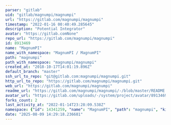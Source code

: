 ```yaml
---
parser: "gitlab"
uid: "gitlab/magnumpi/magnumpi"
url: "https://gitlab.com/magnumpi/magnumpi"
timestamp: "2022-01-16 00:40:49.285645"
description: "Potential Integrator"
avatar: "https://gitlab.comNone"
repo_url: "https://gitlab.com/magnumpi/magnumpi"
id: 8913469
name: "MagnumPI"
name_with_namespace: "MagnumPI / MagnumPI"
path: "magnumpi"
path_with_namespace: "magnumpi/magnumpi"
created_at: "2018-10-17T14:01:19.896Z"
default_branch: "master"
ssh_url_to_repo: "git@gitlab.com:magnumpi/magnumpi.git"
http_url_to_repo: "https://gitlab.com/magnumpi/magnumpi.git"
web_url: "https://gitlab.com/magnumpi/magnumpi"
readme_url: "https://gitlab.com/magnumpi/magnumpi/-/blob/master/README.md"
avatar_url: "https://gitlab.com/uploads/-/system/project/avatar/8913469/Tom_20Selleck_20as_20Thomas_20Magnum_20P.I._large.jpg"
forks_count: 2
last_activity_at: "2022-01-14T23:28:09.538Z"
namespace: {"id": 14341259, "name": "MagnumPI", "path": "magnumpi", "kind": "group", "full_path": "magnumpi", "parent_id": null, "avatar_url": null, "web_url": "https://gitlab.com/groups/magnumpi"}
date: "2025-08-09 14:29:18.236681"
---
```

